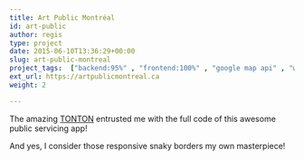 ```yaml
---
title: Art Public Montréal
id: art-public
author: regis
type: project
date: 2015-06-10T13:36:29+00:00
slug: art-public-montreal
project_tags:  ["backend:95%" , "frontend:100%" , "google map api" , "wordpress", "mtl"]
ext_url: https://artpublicmontreal.ca
weight: 2

---
```

The amazing [TONTON](http://www.tonton.ca/) entrusted me with the full code of this awesome public servicing app! 

And yes, I consider those responsive snaky borders my own masterpiece!
